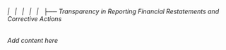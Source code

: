###### |   |   |   |   |   ├── Transparency in Reporting Financial Restatements and Corrective Actions

*Add content here*